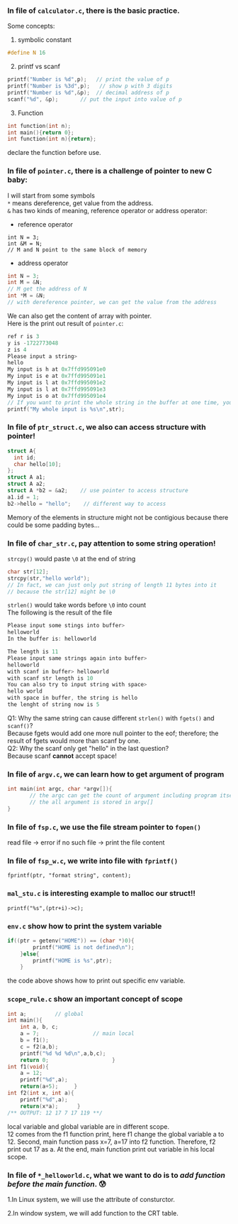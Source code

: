 ### In file of ```calculator.c```, there is the basic practice.

Some concepts:  

1. symbolic constant
```c
#define N 16
```

2. printf vs scanf  
```c
printf("Number is %d",p);   // print the value of p
printf("Number is %3d",p);   // show p with 3 digits
printf("Number is %d",&p);  // decimal address of p
scanf("%d", &p);       // put the input into value of p
```

3. Function  
```c
int function(int n);
int main(){return 0};
int function(int n){return};
```  
declare the function before use.  

### In file of ```pointer.c```, there is a challenge of pointer to new C baby:  
I will start from some symbols  
```*``` means dereference, get value from the address.  
```&``` has two kinds of meaning, reference operator or address operator:  
* reference operator  
```
int N = 3;
int &M = N;   
// M and N point to the same block of memory
```
* address operator  
```c
int N = 3;
int M = &N;
// M get the address of N
int *M = &N;
// with dereference pointer, we can get the value from the address
```
We can also get the content of array with pointer.  
Here is the print out result of ```pointer.c```:  
```c
ref r is 3
y is -1722773048
z is 4
Please input a string>
hello
My input is h at 0x7ffd995091e0
My input is e at 0x7ffd995091e1
My input is l at 0x7ffd995091e2
My input is l at 0x7ffd995091e3
My input is o at 0x7ffd995091e4
// If you want to print the whole string in the buffer at one time, you can
printf("My whole input is %s\n",str);
```

### In file of ```ptr_struct.c```, we also can access structure with pointer!
```c
struct A{
  int id;
  char hello[10];
};
struct A a1;
struct A a2;
struct A *b2 = &a2;    // use pointer to access structure
a1.id = 1;
b2->hello = "hello";    // different way to access
```
Memory of the elements in structure might not be contigious because there could be some padding bytes...  

### In file of ```char_str.c```, pay attention to some string operation!
```strcpy()``` would paste ```\0``` at the end of string  
```c
char str[12];
strcpy(str,"hello world");
// In fact, we can just only put string of length 11 bytes into it
// because the str[12] might be \0
```  
```strlen()``` would take words before ```\0``` into count  
The following is the result of the file
```c
Please input some stings into buffer>
helloworld
In the buffer is: helloworld

The length is 11
Please input same strings again into buffer>
helloworld
with scanf in buffer> helloworld
with scanf str length is 10
You can also try to input string with space>
hello world
with space in buffer, the string is hello
the lenght of string now is 5
```
Q1: Why the same string can cause different ```strlen()``` with ```fgets()``` and ```scanf()```?  
Because fgets would add one more null pointer to the eof; therefore; the result of fgets would more than scanf by one.  
Q2: Why the scanf only get "hello" in the last question?  
Because scanf **cannot** accept space!  

### In file of ```argv.c```, we can learn how to get argument of program
```c
int main(int argc, char *argv[]){
       // the argc can get the count of argument including program itself
       // the all argument is stored in argv[]
}
```

### In file of ```fsp.c```, we use the file stream pointer to ```fopen()```
read file -> error if no such file -> print the file content  

### In file of ```fsp_w.c```, we write into file with ```fprintf()```
```fprintf(ptr, "format string", content);```  

### ```mal_stu.c``` is interesting example to malloc our struct!!
```printf("%s",(ptr+i)->c);```

### ```env.c``` show how to print the system variable
```c
if((ptr = getenv("HOME")) == (char *)0){
		printf("HOME is not defined\n");
	}else{
		printf("HOME is %s",ptr);
	}
```
the code above shows how to print out specific env variable.  

### ```scope_rule.c``` show an important concept of scope
```c
int a;         // global 
int main(){
	int a, b, c;
	a = 7;                 // main local
	b = f1();
	c = f2(a,b);
	printf("%d %d %d\n",a,b,c);
	return 0;                    }
int f1(void){
	a = 12;
	printf("%d",a);
	return(a+5);     }
int f2(int x, int a){
	printf("%d",a);
	return(x*a);      }
/** OUTPUT: 12 17 7 17 119 **/
```
local variable and global variable are in different scope.  
12 comes from the f1 function print, here f1 change the global variable a to 12. Second, main function pass x=7, a=17 into f2 function. Therefore, f2 print out 17 as a. At the end, main function print out variable in his local scope.

### In file of ```*_helloworld.c```, what we want to do is to *add function before the main function*. :cold_sweat:

1.In Linux system, we will use the attribute of consturctor.

2.In window system, we will add function to the CRT table.
